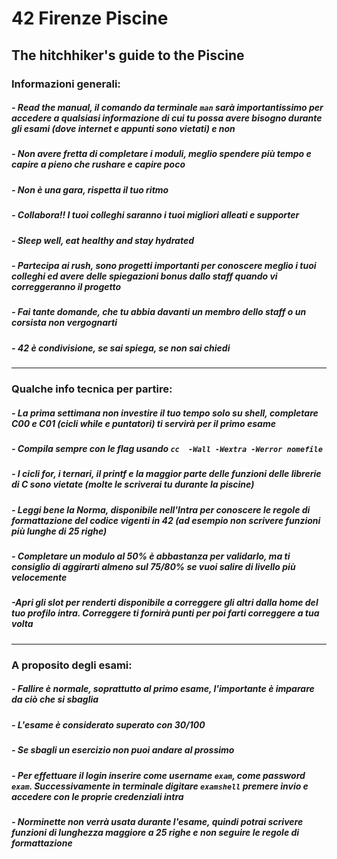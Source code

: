 # 42 Firenze Piscine
## The hitchhiker's guide to the Piscine
### Informazioni generali:
##### - Read the manual, il comando da terminale `man` sarà importantissimo per accedere a qualsiasi informazione di cui tu possa avere bisogno durante gli esami (dove internet e appunti sono vietati) e non
##### - Non avere fretta di completare i moduli, meglio spendere più tempo e capire a pieno che rushare e capire poco
##### - Non è una gara, rispetta il tuo ritmo
##### - Collabora!! I tuoi colleghi saranno i tuoi migliori alleati e supporter
##### - Sleep well, eat healthy and stay hydrated
##### - Partecipa ai rush, sono progetti importanti per conoscere meglio i tuoi colleghi ed avere delle spiegazioni bonus dallo staff quando vi correggeranno il progetto 
##### - Fai tante domande, che tu abbia davanti un membro dello staff o un corsista non vergognarti 
##### - 42 è condivisione, se sai spiega, se non sai chiedi

------------

### Qualche info tecnica per partire:
##### - La prima settimana non investire il tuo tempo solo su shell, completare C00 e C01 (cicli while e puntatori) ti servirà per il primo esame
##### - Compila sempre con le flag usando `cc  -Wall -Wextra -Werror nomefile`
##### - I cicli for, i ternari, il printf e la maggior parte delle funzioni delle librerie di C sono vietate (molte le scriverai tu durante la piscine) 
##### - Leggi bene la Norma, disponibile nell'Intra per conoscere le regole di formattazione del codice vigenti in 42 (ad esempio non scrivere funzioni più lunghe di 25 righe)
##### - Completare un modulo al 50% è abbastanza per validarlo, ma ti consiglio di aggirarti almeno sul 75/80% se vuoi salire di livello più velocemente
##### -Apri gli slot per renderti disponibile a correggere gli altri dalla home del tuo profilo intra. Correggere ti fornirà punti per poi farti correggere a tua volta

------------

### A proposito degli esami:
##### - Fallire è normale, soprattutto al primo esame, l'importante è imparare da ciò che si sbaglia
##### - L'esame è considerato superato con 30/100
##### - Se sbagli un esercizio non puoi andare al prossimo
##### - Per effettuare il login inserire come username `exam`, come password `exam`. Successivamente in terminale digitare `examshell` premere invio e accedere con le proprie credenziali intra
##### - Norminette non verrà usata durante l'esame, quindi potrai scrivere funzioni di lunghezza maggiore a 25 righe e non seguire le regole di formattazione
